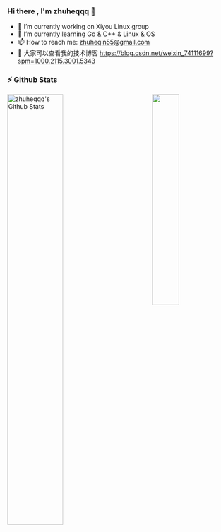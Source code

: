 ### Hi there , I'm zhuheqqq 👋



- 🔭 I’m currently working on Xiyou Linux group
- 🌱 I’m currently learning Go & C++ & Linux & OS
- 📫 How to reach me: zhuheqin55@gmail.com
- 💬 大家可以查看我的技术博客 https://blog.csdn.net/weixin_74111699?spm=1000.2115.3001.5343



### :zap: Github Stats

  <img align="left" src="https://github-readme-stats.sumanth-talluri.vercel.app/api?username=zhuheqqq&show_icons=true&&hide_border=true" alt="zhuheqqq's Github Stats" width="50%">

<img width="35%" align="right" src="https://github-readme-stats.vercel.app/api/top-langs/?username=zhuheqqq&theme=dark&layout=compact" />



